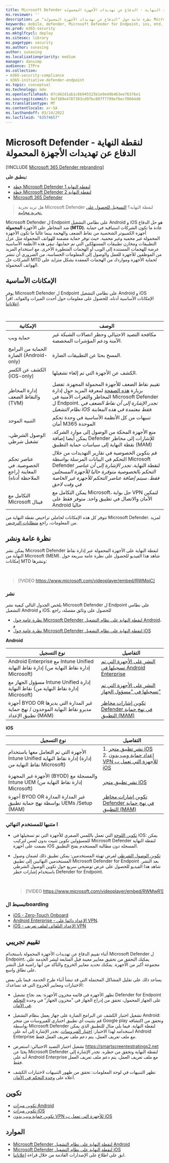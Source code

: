```yaml
---
title: Microsoft Defender لنقطة النهاية - الدفاع عن تهديدات الأجهزة المحمولة
ms.reviewer: ''
description: نظرة عامة حول "الدفاع عن تهديدات الأجهزة المحمولة" في Microsoft Defender لنقطة النهاية
keywords: mobile, defender, Microsoft Defender for Endpoint, ios, mtd, android, security
ms.prod: m365-security
ms.mktglfcycl: deploy
ms.sitesec: library
ms.pagetype: security
ms.author: sunasing
author: sunasing
ms.localizationpriority: medium
manager: dansimp
audience: ITPro
ms.collection:
- m365-security-compliance
- m365-initiative-defender-endpoint
ms.topic: conceptual
ms.technology: mde
ms.openlocfilehash: 07cd42d1ab1c6b945525b1e9ed4b463ee76376e1
ms.sourcegitcommit: 9af389e4787383cd97bc807f7799ef6ecf0664d0
ms.translationtype: MT
ms.contentlocale: ar-SA
ms.lasthandoff: 03/14/2022
ms.locfileid: "63574657"
---
```

# <a name="microsoft-defender-for-endpoint---mobile-threat-defense"></a>Microsoft Defender لنقطة النهاية - الدفاع عن تهديدات الأجهزة المحمولة

[!INCLUDE [Microsoft 365 Defender rebranding](../../includes/microsoft-defender.md)]

**ينطبق على:**
- [خطة Microsoft Defender لنقطة النهاية 1](https://go.microsoft.com/fwlink/p/?linkid=2154037)
- [خطة Microsoft Defender لنقطة النهاية 2](https://go.microsoft.com/fwlink/p/?linkid=2154037)
- [Microsoft 365 Defender](https://go.microsoft.com/fwlink/?linkid=2118804)

> هل تريد تجربة Microsoft Defender لنقطة النهاية؟ [التسجيل للحصول على تجربة مجانية.](https://signup.microsoft.com/create-account/signup?products=7f379fee-c4f9-4278-b0a1-e4c8c2fcdf7e&ru=https://aka.ms/MDEp2OpenTrial?ocid=docs-wdatp-exposedapis-abovefoldlink)

Microsoft Defender ل Endpoint على نظامي التشغيل Android و iOS هو حل الدفاع ضد المخاطر على الأجهزة **المحمولة (MTD).** عادة ما تكون الشركات استباقية في حماية أجهزة الكمبيوتر الشخصية من نقاط الضعف والهجمة بينما غالبا ما تكون الأجهزة المحمولة غير محمية وغير محمية. حيث توفر حماية مضمنة للهواتف المحمولة مثل عزل التطبيقات ومخازن تطبيقات المستهلكين التي تم حمايتها، تبقى هذه الأنظمة الأساسية عرضة للهجمات المستندة إلى الويب أو الهجمات المتطورة الأخرى. مع استخدام المزيد من الموظفين للأجهزة للعمل والوصول إلى المعلومات الحساسة، من الضروري أن تنشر الشركات حل MTD لحماية الأجهزة ومواردك من الهجمات المعقدة بشكل متزايد على الهواتف المحمولة.

## <a name="key-capabilities"></a>الإمكانات الأساسية

يوفر Microsoft Defender ل Endpoint على نظامي التشغيل Android و iOS الإمكانات الأساسية أدناه، للحصول على معلومات حول أحدث الميزات والفوائد، اقرأ [إعلاناتنا](https://aka.ms/mdeblog).

<br>

|الإمكانية|الوصف|
|---|---|
|حماية ويب|مكافحة التصيد الاحتيالي وحظر اتصالات الشبكة غير الآمنة ودعم المؤشرات المخصصة.|
|الحماية من البرامج الضارة (Android-only)|المسح بحثا عن التطبيقات الضارة.|
|الكشف عن الكسر (iOS-only)|الكشف عن الأجهزة التي تم إلغاء تشغيلها.|
|إدارة المخاطر والنقاط الضعف (TVM) |تقييم نقاط الضعف للأجهزة المحمولة المجهزة. تفضل بزيارة [هذه الصفحة](next-gen-threat-and-vuln-mgt.md) لمعرفة المزيد حول إدارة المخاطر والثغرات الأمنية في Microsoft Defender ل Endpoint. *تجدر الإشارة إلى أن نقاط الضعف في نظام التشغيل iOS فقط معتمدة في هذه المعاينة.*|
|التنبيه الموحد|تنبيهات من كل الأنظمة الأساسية في وحدة تحكم أمان M365 الموحدة|
|الوصول الشرطي، تشغيل شرطي|منع الأجهزة المحكة من الوصول إلى موارد الشركة. يمكن أيضا إضافة Defender للإشارات إلى مخاطر نقطة النهاية إلى سياسات حماية التطبيق (MAM)|
|عناصر تحكم الخصوصية. في المعاينة (راجع الملاحظة أدناه)|قم بتكوين الخصوصية في تقارير التهديدات من خلال التحكم في البيانات المرسلة بواسطة Microsoft Defender لنقطة النهاية. *تجدر الإشارة إلى أن عناصر التحكم بالخصوصية متوفرة حاليا للأجهزة المسجلين فقط. سيتم إضافة عناصر التحكم للأجهزة غير الخاصة في وقت لاحق*|
|التكامل مع Microsoft فينال|يمكن التكامل مع Microsoft، حل بوابة VPN لتمكين الأمان والاتصال في تطبيق واحد. متوفر فقط على Android حاليا|

تتوفر كل هذه الإمكانات لحاملي تراخيص نقطة النهاية من Microsoft Defender. لمزيد من المعلومات، راجع [متطلبات الترخيص](minimum-requirements.md#licensing-requirements).


## <a name="overview-and-deploy"></a>نظرة عامة ونشر

يمكن نشر Microsoft Defender لنقطة النهاية على الأجهزة المحمولة عبر إدارة نقاط النهاية من Microsoft (MEM). شاهد هذا الفيديو للحصول على نظرة عامة سريعة حول إمكانات MTD ونشرها:

<br/>

> [!VIDEO https://www.microsoft.com/videoplayer/embed/RWMpiC]

### <a name="deploy"></a>نشر

يلخص الجدول التالي كيفية نشر Microsoft Defender ل Endpoint على نظامي التشغيل Android و iOS. للحصول على وثائق مفصلة، راجع 
- [نظرة عامة حول Microsoft Defender لنقطة النهاية على نظام التشغيل Android](microsoft-defender-endpoint-android.md)، و
- [نظرة عامة حول Microsoft Defender لنقطة النهاية على نظام التشغيل iOS](microsoft-defender-endpoint-ios.md)

**Android**

|نوع التسجيل     |التفاصيل      |
|--------------------|-------------|
|Android Enterprise مع Intune Unified إدارة نقاط النهاية (إدارة نقاط النهاية من Microsoft)|[النشر على الأجهزة التي تم تسجيلها في Android Enterprise](android-intune.md#deploy-on-android-enterprise-enrolled-devices)|
|مسؤول الجهاز مع Intune Unified إدارة نقاط النهاية (إدارة نقاط النهاية من Microsoft)|[النشر على الأجهزة التي تم تسجيلها في "مسؤول الجهاز"](android-intune.md#deploy-on-device-administrator-enrolled-devices)|
|أجهزة BYOD OR غير المدارة التي يديرها مديرو نقاط النهاية الموحدون / نهج حماية تطبيق الإعداد (MAM)|[تكوين إشارات مخاطر Defender في نهج حماية التطبيق (MAM)](android-configure-mam.md)|

**iOS**

|نوع التسجيل     |التفاصيل      |
|--------------------|-------------|
|الأجهزة التي تم التعامل معها باستخدام Intune Unified إدارة نقاط النهاية (إدارة نقاط النهاية من Microsoft)|1. [نشر تطبيق متجر iOS](ios-install.md)<br/>2. [إعداد حماية ويب بدون VPN للأجهزة التي تعمل ب iOS](ios-install.md#complete-deployment-for-supervised-devices)|
|الأجهزة غير المجهزة (BYOD) والمسجلة مع Intune UEM (إدارة نقاط النهاية من Microsoft)|[نشر تطبيق متجر iOS](ios-install.md)|
|أجهزة BYOD OR غير المدارة المدارة بواسطة نهج حماية تطبيق UEMs /Setup (MAM)|[تكوين إشارات مخاطر Defender في نهج حماية التطبيق (MAM)](ios-install-unmanaged.md)|

### <a name="end-user-onboarding"></a>ا متنبها للمستخدم النهائي

- [تكوين اللوحة](ios-install.md#zero-touch-onboarding-of-microsoft-defender-for-endpoint-preview) التي تعمل باللمس الصفري للأجهزة التي تم تسجيلها في iOS: يمكن للمسؤولين تكوين تثبيت بدون لمس لتركيب Microsoft Defender لنقطة النهاية بصمت على أجهزة iOS المسجله دون مطالبة المستخدم بفتح التطبيق. 

- [تكوين الوصول الشرطي](android-configure.md#conditional-access-with-defender-for-endpoint-on-android) لفرض تهيئة المستخدمين: يمكن تطبيق ذلك لضمان وصول المستخدمين النهائيين إلى تطبيق Microsoft Defender for Endpoint بعد النشر. شاهد هذا الفيديو للحصول على عرض توضيحي سريع حول تكوين الوصول الشرطي باستخدام إشارات خطر Defender for Endpoint. 

  <br/>

  > [!VIDEO https://www.microsoft.com/videoplayer/embed/RWMwR1]

### <a name="simplify-onboarding"></a>تبسيط الboarding

- [iOS - Zero-Touch Onboard](ios-install.md#zero-touch-onboarding-of-microsoft-defender-for-endpoint-preview)
- [Android Enterprise - الإعداد دائما على VPN](android-intune.md#auto-setup-of-always-on-vpn).
- [iOS - الإعداد التلقائي لملف تعريف VPN](ios-install.md#auto-onboarding-of-vpn-profile-simplified-onboarding)

## <a name="pilot-evaluation"></a>تقييم تجريبي

أثناء تقييم الدفاع عن تهديدات الأجهزة المحمولة باستخدام Microsoft Defender ل Endpoint، يمكنك التحقق من تحقيق معايير معينة قبل المتابعة لنشر الخدمة على مجموعة أكبر من الأجهزة. يمكنك تحديد معايير الخروج والتأكد من أنها راضية قبل النشر على نطاق واسع.

يساعد ذلك على تقليل المشاكل المحتملة التي قد تنشأ أثناء طرح الخدمة. فيما يلي بعض الاختبارات ومعايير الخروج التي قد تساعدك:

- تظهر الأجهزة في قائمة مخزون الأجهزة: بعد نجاح تشغيل Defender for Endpoint على الجهاز المحمول، تحقق من إدراج الجهاز في "مخزون الجهاز" في وحدة [التحكم في الأمان](https://security.microsoft.com).

- تشغيل اختبار الكشف عن البرامج الضارة على جهاز يعمل بنظام التشغيل Android: قم بتثبيت أي تطبيق اختباري للفيروسات من متجر Google play وتحقق من اكتشافه بواسطة Microsoft Defender لنقطة النهاية. فيما يلي مثال للتطبيق الذي يمكن استخدامه لهذا الاختبار: [اختبار الفيروسات](https://play.google.com/store/apps/details?id=com.androidantivirus.testvirus). تجدر الإشارة إلى أنه على Android Enterprise مع ملف تعريف العمل، يتم دعم ملف تعريف العمل فقط.

- تشغيل اختبار التصيد الاحتيالي: استعرض https://smartscreentestratings2.net بحثا عن Microsoft Defender لنقطة النهاية وتحقق من حظره. تجدر الإشارة إلى أنه على Android Enterprise مع ملف تعريف العمل، يتم دعم ملف تعريف العمل فقط.

- تظهر التنبيهات في لوحة المعلومات: تحقق من ظهور التنبيهات لاختبارات الكشف أعلاه على [وحدة التحكم في الأمان](https://security.microsoft.com).

## <a name="configure"></a>تكوين

- [تكوين ميزات Android](android-configure.md)
- [تكوين ميزات iOS](ios-configure-features.md)
- [تكوين حماية ويب بدون VPN للأجهزة التي تعمل ب iOS](ios-install.md#complete-deployment-for-supervised-devices)

## <a name="resources"></a>الموارد

- [Microsoft Defender لنقطة النهاية على نظام التشغيل Android](microsoft-defender-endpoint-android.md)
- [Microsoft Defender لنقطة النهاية على نظام التشغيل iOS](microsoft-defender-endpoint-ios.md)
- ابق على اطلاع على الإصدارات القادمة من خلال قراءة [إعلاناتنا](https://aka.ms/mdeblog).

